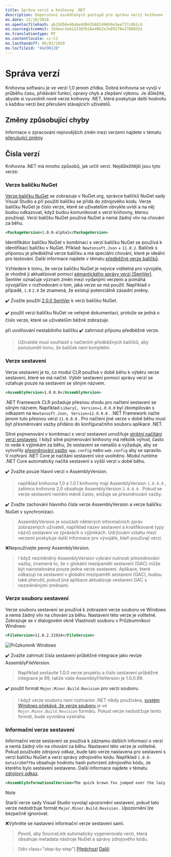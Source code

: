 ```yaml
---
title: Správa verzí a knihovny .NET
description: Doporučení osvědčených postupů pro správu verzí knihoven .NET.
ms.date: 12/10/2018
ms.openlocfilehash: ab15d56e40abedd842b681496b9e5ee737c8b1cd
ms.sourcegitcommit: 33deec3e814238fb18a49b2a7e89278e27888291
ms.translationtype: MT
ms.contentlocale: cs-CZ
ms.lasthandoff: 06/02/2020
ms.locfileid: "84290120"
---
```

# <a name="versioning"></a>Správa verzí

Knihovna softwaru je ve verzi 1,0 jenom zřídka. Dobrá knihovna se vyvíjí v průběhu času, přidávání funkcí, opravy chyb a zlepšení výkonu. Je důležité, abyste si vyuvolnili nové verze knihovny .NET, která poskytuje další hodnotu s každou verzí bez přerušení stávajících uživatelů.

## <a name="breaking-changes"></a>Změny způsobující chyby

Informace o zpracování nejnovějších změn mezi verzemi najdete v tématu [přerušující změny](./breaking-changes.md).

## <a name="version-numbers"></a>Čísla verzí

Knihovna .NET má mnoho způsobů, jak určit verzi. Nejdůležitější jsou tyto verze:

### <a name="nuget-package-version"></a>Verze balíčku NuGet

[Verze balíčku NuGet](/nuget/reference/package-versioning) se zobrazuje v NuGet.org, správce balíčků NuGet sady Visual Studio a při použití balíčku se přidá do zdrojového kódu. Verze balíčku NuGet je číslo verze, které se uživatelům obvykle uvidí a na něj budou odkazovat, když budou komunikovat s verzí knihovny, kterou používají. Verzi balíčku NuGet používá NuGet a nemá žádný vliv na chování za běhu.

```xml
<PackageVersion>1.0.0-alpha1</PackageVersion>
```

Identifikátor balíčku NuGet v kombinaci s verzí balíčku NuGet se používá k identifikaci balíčku v NuGet. Příklad: `Newtonsoft.Json` + `11.0.2`. Balíček s příponou je předběžná verze balíčku a má speciální chování, které je ideální pro testování. Další informace najdete v tématu [předběžné verze balíčků](./nuget.md#pre-release-packages).

Vzhledem k tomu, že verze balíčku NuGet je nejvíce viditelná pro vývojáře, je vhodné ji aktualizovat pomocí [sémantického správy verzí (SemVer)](https://semver.org/). SemVer označuje význam změn mezi vydanými verzemi a pomáhá vývojářům v rozhodování o tom, jaká verze se má použít. Například v případě, `1.0` `2.0` že znamená, že existují potenciálně zásadní změny.

✔️ Zvažte použití [2.0.0 SemVer](https://semver.org/) k verzi balíčku NuGet.

✔️ použít verzi balíčku NuGet ve veřejné dokumentaci, protože se jedná o číslo verze, které se uživatelům běžně zobrazuje.

při uvolňování nestabilního balíčku ✔️ zahrnout příponu předběžné verze.

> Uživatelé musí souhlasit s načtením předběžných balíčků, aby porozuměli tomu, že balíček není kompletní.

### <a name="assembly-version"></a>Verze sestavení

Verze sestavení je to, co modul CLR používá v době běhu k výběru verze sestavení, které se má načíst. Výběr sestavení pomocí správy verzí se vztahuje pouze na sestavení se silným názvem.

```xml
<AssemblyVersion>1.0.0.0</AssemblyVersion>
```

.NET Framework CLR požaduje přesnou shodu pro načtení sestavení se silným názvem. Například `Libary1, Version=1.0.0.0` byl zkompilován s odkazem na `Newtonsoft.Json, Version=11.0.0.0` . .NET Framework načte jenom tuto přesnou verzi `11.0.0.0` . Pro načtení jiné verze v době běhu musí být přesměrování vazby přidáno do konfiguračního souboru aplikace .NET.

Silné pojmenování v kombinaci s verzí sestavení umožňuje [striktní načítání verzí sestavení](../assembly/versioning.md). I když silné pojmenování knihovny má několik výhod, často to vede k výjimkám za běhu, že sestavení se nenašlo a vyžaduje, aby se vytvořily [přesměrování vazby](../../framework/configure-apps/redirect-assembly-versions.md) `app.config` nebo `web.config` aby se opravilo. V rozhraní .NET Core je načítání sestavení více uvolněno. Modul runtime .NET Core automaticky načítá sestavení s vyšší verzí v době běhu.

✔️ Zvažte pouze hlavní verzi v AssemblyVersion.

> například knihovna 1,0 a 1.0.1 knihovny mají AssemblyVersion `1.0.0.0` , zatímco knihovna 2,0 obsahuje AssemblyVersion `2.0.0.0` . Pokud se verze sestavení nemění méně často, snižuje se přesměrování vazby.

✔️ Zvažte zachování hlavního čísla verze AssemblyVersion a verze balíčku NuGet v synchronizaci.

> AssemblyVersion je součástí některých informačních zpráv zobrazených uživateli, například název sestavení a kvalifikované typy názvů sestavení ve zprávách o výjimkách. Udržování vztahu mezi verzemi poskytuje další informace pro vývojáře, kteří používají verzi.

❌Nepoužívejte pevný AssemblyVersion.

> I když nezměněný AssemblyVersion vybrání nutnosti přesměrování vazby, znamená to, že v globální mezipaměti sestavení (GAC) může být nainstalována pouze jedna verze sestavení. Aplikace, které odkazují na sestavení v globální mezipaměti sestavení (GAC), budou také přerušit, pokud jiná aplikace aktualizuje sestavení GAC s nezměněnými změnami.

### <a name="assembly-file-version"></a>Verze souboru sestavení

Verze souboru sestavení se používá k zobrazení verze souboru ve Windows a nemá žádný vliv na chování za běhu. Nastavení této verze je volitelné. Zobrazuje se v dialogovém okně Vlastnosti souboru v Průzkumníkovi Windows:

```xml
<FileVersion>11.0.2.21924</FileVersion>
```

![Průzkumník Windows](./media/versioning/win-properties.png "Průzkumník Windows")

✔️ Zvažte zahrnutí čísla sestavení průběžné integrace jako revize AssemblyFileVersion.

> Například sestavíte 1.0.0 verze projektu a číslo sestavení průběžné integrace je 99, takže vaše AssemblyFileVersion je 1.0.0.99.

✔️ použít formát `Major.Minor.Build.Revision` pro verzi souboru.

> I když verze souboru není rozhraním .NET nikdy používána, [systém Windows očekává, že verze souboru](/windows/desktop/menurc/versioninfo-resource) je ve `Major.Minor.Build.Revision` formátu. Pokud verze nedodržuje tento formát, bude vyvolána výstraha.

### <a name="assembly-informational-version"></a>Informační verze sestavení

Informační verze sestavení se používá k záznamu dalších informací o verzi a nemá žádný vliv na chování za běhu. Nastavení této verze je volitelné. Pokud používáte zdrojový odkaz, bude tato verze nastavena pro sestavení s verzí balíčku NuGet a verzí správy zdrojového kódu. Například `1.0.0-beta1+204ff0a` obsahuje hodnotu hash potvrzení zdrojového kódu, ze kterého bylo sestavení sestaveno. Další informace najdete v tématu [zdrojový odkaz](./sourcelink.md).

```xml
<AssemblyInformationalVersion>The quick brown fox jumped over the lazy dog.</AssemblyInformationalVersion>
```

> [!NOTE]
> Starší verze sady Visual Studio vyvolají upozornění sestavení, pokud tato verze nedodržuje formát `Major.Minor.Build.Revision` . Upozornění lze bezpečně ignorovat.

❌Vyhněte se nastavení informační verze sestavení sami.

> Povolí, aby SourceLink automaticky vygenerovala verzi, která obsahuje metadata nástroje NuGet a správy zdrojového kódu.

>[!div class="step-by-step"]
>[Předchozí](publish-nuget-package.md) 
> [Další](breaking-changes.md)
